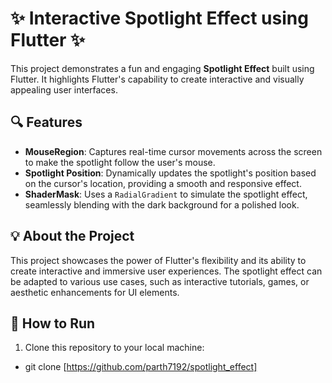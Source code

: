 # ✨ Interactive Spotlight Effect using Flutter ✨

This project demonstrates a fun and engaging **Spotlight Effect** built using Flutter. It highlights Flutter's capability to create interactive and visually appealing user interfaces.

## 🔍 Features

- **MouseRegion**: Captures real-time cursor movements across the screen to make the spotlight follow the user's mouse.  
- **Spotlight Position**: Dynamically updates the spotlight's position based on the cursor's location, providing a smooth and responsive effect.  
- **ShaderMask**: Uses a `RadialGradient` to simulate the spotlight effect, seamlessly blending with the dark background for a polished look.  

## 💡 About the Project

This project showcases the power of Flutter's flexibility and its ability to create interactive and immersive user experiences. The spotlight effect can be adapted to various use cases, such as interactive tutorials, games, or aesthetic enhancements for UI elements.

## 🚀 How to Run

1. Clone this repository to your local machine:
  - git clone [https://github.com/parth7192/spotlight_effect]
